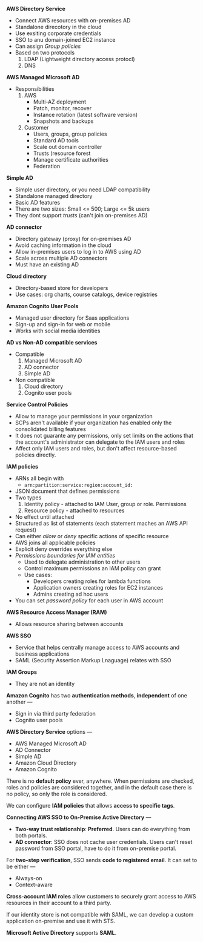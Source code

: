 __AWS Directory Service__
- Connect AWS resources with on-premises AD
- Standalone direcotory in the cloud
- Use exsiting corporate credentials
- SSO to anu domain-joined EC2 instance
- Can assign *Group policies*
- Based on two protocols
    1. LDAP (Lightweight directory access protocl)
    2. DNS

__AWS Managed Microsoft AD__
- Responsibilities
    1. AWS
        - Multi-AZ deployment
        - Patch, monitor, recover
        - Instance rotation (latest software version)
        - Snapshots and backups
    2. Customer
        - Users, groups, group policies
        - Standard AD tools
        - Scale out domain controller
        - Trusts (resource forest
        - Manage certificate authorities
        - Federation

__Simple AD__
- Simple user directory, or you need LDAP compatibility
- Standalone managed directory
- Basic AD features
- There are two sizes: Small <= 500; Large <= 5k users
- They dont support *trusts* (can't join on-premises AD)

__AD connector__
- Directory gateway (proxy) for on-premises AD
- Avoid caching information in the cloud
- Allow in-premises users to log in to AWS using AD
- Scale across multiple AD connectors
- Must have an existing AD

__Cloud directory__
- Directory-based store for developers
- Use cases: org charts, course catalogs, device registries

__Amazon Cognito User Pools__
- Managed user directory for Saas applications
- Sign-up and sign-in for web or mobile
- Works with social media identities

__AD vs Non-AD compatible services__
- Compatible
    1. Managed Microsoft AD
    2. AD connector
    3. Simple AD
- Non compatible
    1. Cloud directory
    2. Cognito user pools


__Service Control Policies__
- Allow to manage your permissions in your organization
- SCPs aren't available if your organization has enabled only the consolidated billing features
- It does not guarante any permissions, only set limits on the actions that the account's administrator can delegate to the IAM users and roles
- Affect only IAM users and roles, but don't affect resource-based policies directly.


__IAM policies__
- ARNs all begin with
    - `arn:partition:service:region:account_id:`
- JSON document that defines permissions
- Two types
    1. Identity policy - attached to IAM User, group or role. Permissions
    2. Resource policy - attached to resources
- No effect until attached
- Structured as list of statements (each statement maches an AWS API request)
- Can either *allow* or *deny* specific actions of specific resource
- AWS joins all applicable policies
- Explicit deny overrides everything else
- *Permissions boundaries for IAM entities* 
    - Used to delegate administration to other users
    - Control maximum permissions an IAM policy can grant
    - Use cases:
        - Developers creating roles for lambda functions
        - Application owners creating roles for EC2 instances
        - Admins creating ad hoc users
- You can set *password policy* for each user in AWS account


__AWS Resource Access Manager (RAM)__
- Allows resource sharing between accounts

__AWS SSO__
- Service that helps centrally manage access to AWS accounts and business applications
- SAML (Security Assertion Markup Lnaguage) relates with SSO



__IAM Groups__
- They are not an identity


__Amazon Cognito__ has two __authentication methods__, __independent__ of one another —

- Sign in via third party federation
- Cognito user pools

__AWS Directory Service__ options —

- AWS Managed Microsoft AD
- AD Connector
- Simple AD
- Amazon Cloud Directory
- Amazon Cognito

There is no __default policy__ ever, anywhere. When permissions are checked, roles and policies are considered together, and in the default case there is no policy, so only the role is considered.

We can configure __IAM policies__ that allows __access to specific tags__.

__Connecting AWS SSO to On-Premise Active Directory__ —

- __Two-way trust relationship__: __Preferred__. Users can do everything from both portals.
- __AD connector__: SSO does not cache user credentials. Users can't reset password from SSO portal, have to do it from on-premise portal.

For __two-step verification__, SSO sends __code to registered email__. It can set to be either —

- Always-on
- Context-aware

__Cross-account IAM roles__ allow customers to securely grant access to AWS resources in their account to a third party.

If our identity store is not compatible with SAML, we can develop a custom application on-premise and use it with STS.

__Microsoft Active Directory__ supports __SAML__. 
